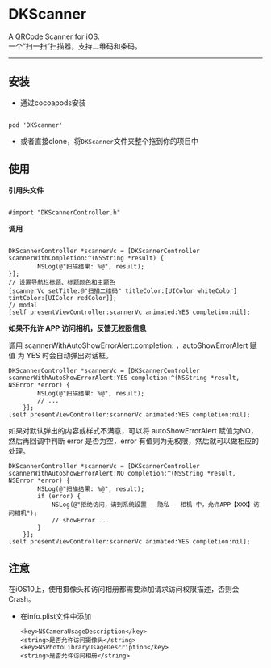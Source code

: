 # DKScanner
A QRCode Scanner for iOS.
<br>一个“扫一扫”扫描器，支持二维码和条码。
****

## 安装

- 通过cocoapods安装

```objc

pod 'DKScanner'

```

- 或者直接clone，将`DKScanner`文件夹整个拖到你的项目中

## 使用

**引用头文件**

```objc

#import "DKScannerController.h" 

```

**调用**

```objc

DKScannerController *scannerVc = [DKScannerController scannerWithCompletion:^(NSString *result) {
        NSLog(@"扫描结果: %@", result);
}];
// 设置导航栏标题、标题颜色和主题色
[scannerVc setTitle:@"扫描二维码" titleColor:[UIColor whiteColor] tintColor:[UIColor redColor]];
// modal
[self presentViewController:scannerVc animated:YES completion:nil];

```

**如果不允许 APP 访问相机，反馈无权限信息**

调用 scannerWithAutoShowErrorAlert:completion: ，autoShowErrorAlert 赋值 为 YES 时会自动弹出对话框。
```objc
DKScannerController *scannerVc = [DKScannerController scannerWithAutoShowErrorAlert:YES completion:^(NSString *result, NSError *error) {
        NSLog(@"扫描结果: %@", result);
        // ...
    }];
[self presentViewController:scannerVc animated:YES completion:nil];
```

如果对默认弹出的内容或样式不满意，可以将 autoShowErrorAlert 赋值为NO，然后再回调中判断 error 是否为空，error 有值则为无权限，然后就可以做相应的处理。

```objc
DKScannerController *scannerVc = [DKScannerController scannerWithAutoShowErrorAlert:NO completion:^(NSString *result, NSError *error) {
        NSLog(@"扫描结果: %@", result);
        if (error) {
            NSLog(@"拒绝访问，请到系统设置 - 隐私 - 相机 中，允许APP【XXX】访问相机");
            // showError ...
        }
    }];
[self presentViewController:scannerVc animated:YES completion:nil];
```

## 注意

在iOS10上，使用摄像头和访问相册都需要添加请求访问权限描述，否则会Crash。

* 在info.plist文件中添加

  ```objc
  <key>NSCameraUsageDescription</key>
  <string>是否允许访问摄像头</string>
  <key>NSPhotoLibraryUsageDescription</key>
  <string>是否允许访问相册</string>
  ```